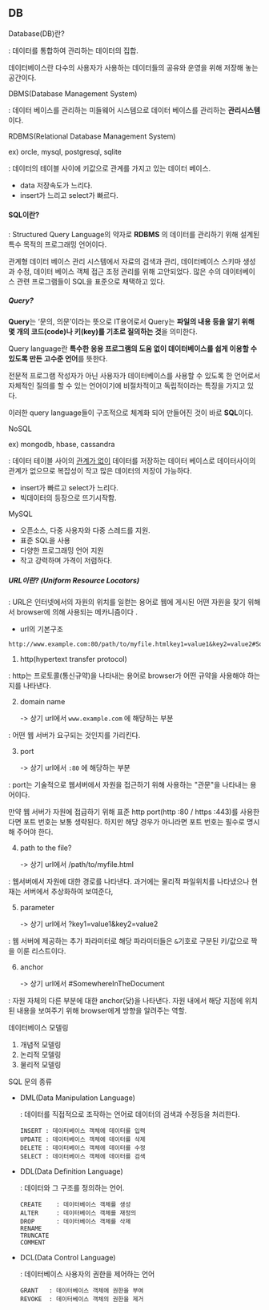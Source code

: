 ## DB



Database(DB)란?

: 데이터를 통합하여 관리하는 데이터의 집합.

  데이터베이스란 다수의 사용자가 사용하는 데이터들의 공유와 운영을 위해 저장해 놓는 공간이다.



DBMS(Database Management System)

: 데이터 베이스를 관리하는 미들웨어 시스템으로 데이터 베이스를 관리하는 **관리시스템**이다.



RDBMS(Relational Database Management System)

ex) orcle, mysql, postgresql, sqlite

: 데이터의 테이블 사이에 키값으로 관계를 가지고 있는 데이터 베이스.

- data 저장속도가 느리다. 
- insert가 느리고 select가 빠르다.



#### SQL이란?

: Structured Query Language의 약자로 **RDBMS** 의 데이터를 관리하기 위해 설계된 특수 목적의 프로그래밍 언어이다.

관계형 데이터 베이스 관리 시스템에서 자료의 검색과 관리, 데이터베이스 스키마 생성과 수정,
데이터 베이스 객체 접근 조정 관리를 위해 고안되었다.
많은 수의 데이터베이스 관련 프로그램들이 SQL을 표준으로 채택하고 있다.



##### Query?

**Query**는 ‘문의, 의문’이라는 뜻으로  IT용어로서 Query는 **파일의 내용 등을 알기 위해 몇 개의 코드(code)나 키(key)를 기초로 질의하는 것**을 의미한다.



Query language란 **특수한 응용 프로그램의 도움 없이 데이터베이스를 쉽게 이용할 수 있도록 만든 고수준 언어**를 뜻한다.

 전문적 프로그램 작성자가 아닌 사용자가 데이터베이스를 사용할 수 있도록 한 언어로서 자체적인 질의를 할 수 있는 언어이기에 비절차적이고 독립적이라는 특징을 가지고 있다.

이러한 query language들이 구조적으로 체계화 되어 만들어진 것이 바로 **SQL**이다.



NoSQL

ex) mongodb, hbase, cassandra

: 데이터 테이블 사이의 <u>관계가 없이</u> 데이터를 저장하는 데이터 베이스로 데이터사이의 관계가 없으므로 복잡성이 작고 많은 데이터의 저장이 가능하다.

- insert가 빠르고 select가 느리다.
- 빅데이터의 등장으로 뜨기시작함.



MySQL

- 오픈소스, 다중 사용자와 다중 스레드를 지원.
- 표준 SQL을 사용
- 다양한 프로그래밍 언어 지원
- 작고 강력하며 가격이 저렴하다.



##### URL이란? (Uniform Resource Locators)

: URL은 인터넷에서의 자원의 위치를 일컫는 용어로 웹에 게시된 어떤 자원을 찾기 위해서 browser에 의해 사용되는 메카니즘이다 .



- url의 기본구조

```
http://www.example.com:80/path/to/myfile.htmlkey1=value1&key2=value2#SomewhereInTheDocument
```

1. http(hypertext transfer protocol)

: http는 프로토콜(통신규약)을 나타내는 용어로 browser가 어떤 규약을 사용해야 하는 지를 나타낸다.

2. domain name

   -> 상기 url에서 `www.example.com` 에 해당하는 부분 

: 어떤 웹 서버가 요구되는 것인지를 가리킨다.

3. port

   -> 상기 url에서 `:80` 에 해당하는 부분

: port는 기술적으로 웹서버에서 자원을 접근하기 위해 사용하는 "관문"을 나타내는 용어이다.

  만약 웹 서버가 자원에 접급하기 위해 표준 http port(http :80 / https :443)를 사용한다면 포트 번호는 보통 생략된다. 하지만 해당 경우가 아니라면 포트 번호는 필수로 명시해 주어야 한다.

4. path to the file?

   -> 상기 url에서 /path/to/myfile.html

: 웹서버에서 자원에 대한 경로를 나타낸다. 과거에는 물리적 파일위치를 나타냈으나 현재는 서버에서 추상화하여 보여준다,

5. parameter

   -> 상기 url에서 ?key1=value1&key2=value2

: 웹 서버에 제공하는 추가 파라미터로 해당 파라미터들은 `&`기호로 구분된 키/값으로 짝을 이룬 리스트이다.

6. anchor

   -> 상기 url에서 #SomewhereInTheDocument

: 자원 자체의 다른 부분에 대한 anchor(닺)을 나타낸다. 자원 내에서 해당 지점에 위치된 내용을 보여주기 위해 browser에게 방향을 알려주는 역할.



데이터베이스 모델링

1. 개념적 모델링
2. 논리적 모델링
3. 물리적 모델링



SQL 문의 종류

- DML(Data Manipulation Language)

  : 데이터를 직접적으로 조작하는 언어로 데이터의 검색과 수정등을 처리한다.

  ```
  INSERT : 데이터베이스 객체에 데이터를 입력
  UPDATE : 데이터베이스 객체에 데이터를 삭제
  DELETE : 데이터베이스 객체에 데이터를 수정
  SELECT : 데이터베이스 객체에 데이터를 검색
  ```

- DDL(Data Definition Language)

  : 데이터와 그 구조를 정의하는 언어.

  ```
  CREATE 	: 데이터베이스 객체를 생성
  ALTER  	: 데이터베이스 객체를 재정의
  DROP   	: 데이터베이스 객체를 삭제
  RENAME
  TRUNCATE
  COMMENT
  ```

- DCL(Data Control Language)

  : 데이터베이스 사용자의 권한을 제어하는 언어

  ```
  GRANT   : 데이터베이스 객체에 권한을 부여
  REVOKE  : 데이터베이스 객체의 권한을 제거
  ```

  
